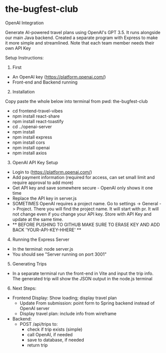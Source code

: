 # the-bugfest-club

OpenAI Integration

Generate AI-powered travel plans using OpenAI's GPT 3.5. It runs alongside our main Java backend. Created a separate program with Express to make it more simple and streamlined. Note that each team member needs their own API Key

Setup Instructions:

1. First

- An OpenAI key (https://platform.openai.com/)
- Front-end and Backend running

2. Installation

Copy paste the whole below into terminal from pwd: the-bugfest-club

- cd frontend-travel-vibes
- npm install react-share
- npm install react-toastify
- cd ../openai-server
- npm install
- npm install express
- npm install cors
- npm install openai
- npm install axios

3.  OpenAI API Key Setup

- Login to (https://platform.openai.com/)
- Add payment information (required for access, can set small limit and require approval to add more)
- Get API key and save somewhere secure - OpenAI only shows it one time
- Replace the API key in server.js
- SOMETIMES OpenAI requires a project name. Go to settings -> General -> Project. There you will find the project name. It will start with pr. It will not change even if you change your API key. Store with API Key and update at the same time.
- ** BEFORE PUSHING TO GITHUB MAKE SURE TO ERASE KEY AND ADD BACK 'YOUR-API-KEY-HHERE' **

4.  Running the Express Server

- In the terminal: node server.js
- You should see "Server running on port 3001"

5.  Generating Trips

- In a separate terminal run the front-end in Vite and input the trip info. The generated trip will show the JSON output in the node.js terminal

6.  Next Steps:

- Frontend Display: Show loading; display travel plan
  - Update From submission: point form to Spring backend instead of OpenAI server
  - Display travel plan: include info from wireframe
- Backend:
  - POST /api/trips to:
    - check if trip exists (simple)
    - call OpenAI, if needed
    - save to database, if needed
    - return trip
